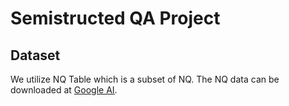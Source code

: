 # Semistructed QA Project

## Dataset
We utilize NQ Table which is a subset of NQ. The NQ data can be downloaded at [Google AI](https://ai.google.com/research/NaturalQuestions/download).
